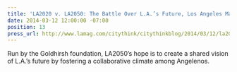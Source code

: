```yaml
---
title: 'LA2020 v. LA2050: The Battle Over L.A.’s Future, Los Angeles Magazine'
date: 2014-03-12 12:00:00 -07:00
position: 13
press_url: http://www.lamag.com/citythink/citythinkblog/2014/03/12/la2020-v-la2050-the-battle-over-las-future
---
```


Run by the Goldhirsh foundation, LA2050’s hope is to create a shared vision of L.A.’s future by fostering a collaborative climate among Angelenos.
